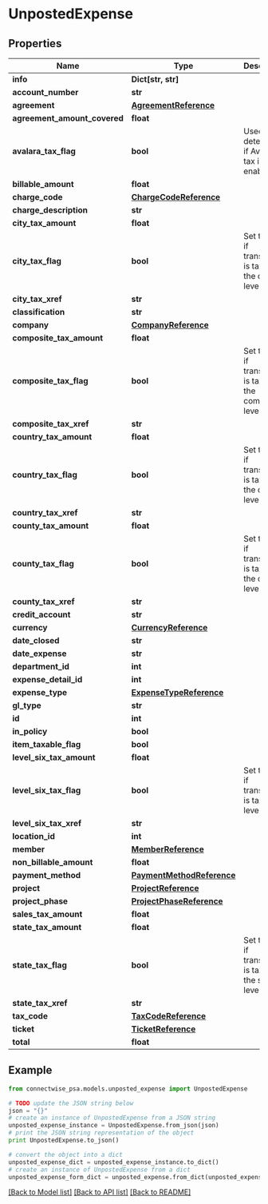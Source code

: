 # UnpostedExpense


## Properties
Name | Type | Description | Notes
------------ | ------------- | ------------- | -------------
**info** | **Dict[str, str]** |  | [optional] 
**account_number** | **str** |  | [optional] 
**agreement** | [**AgreementReference**](AgreementReference.md) |  | [optional] 
**agreement_amount_covered** | **float** |  | [optional] 
**avalara_tax_flag** | **bool** | Used to determine if Avalara tax is enabled. | [optional] 
**billable_amount** | **float** |  | [optional] 
**charge_code** | [**ChargeCodeReference**](ChargeCodeReference.md) |  | [optional] 
**charge_description** | **str** |  | [optional] 
**city_tax_amount** | **float** |  | [optional] 
**city_tax_flag** | **bool** | Set to true if transaction is taxable at the city level. | [optional] 
**city_tax_xref** | **str** |  | [optional] 
**classification** | **str** |  | [optional] 
**company** | [**CompanyReference**](CompanyReference.md) |  | [optional] 
**composite_tax_amount** | **float** |  | [optional] 
**composite_tax_flag** | **bool** | Set to true if transaction is taxable at the composite level. | [optional] 
**composite_tax_xref** | **str** |  | [optional] 
**country_tax_amount** | **float** |  | [optional] 
**country_tax_flag** | **bool** | Set to true if transaction is taxable at the country level. | [optional] 
**country_tax_xref** | **str** |  | [optional] 
**county_tax_amount** | **float** |  | [optional] 
**county_tax_flag** | **bool** | Set to true if transaction is taxable at the county level. | [optional] 
**county_tax_xref** | **str** |  | [optional] 
**credit_account** | **str** |  | [optional] 
**currency** | [**CurrencyReference**](CurrencyReference.md) |  | [optional] 
**date_closed** | **str** |  | [optional] 
**date_expense** | **str** |  | [optional] 
**department_id** | **int** |  | [optional] 
**expense_detail_id** | **int** |  | [optional] 
**expense_type** | [**ExpenseTypeReference**](ExpenseTypeReference.md) |  | [optional] 
**gl_type** | **str** |  | [optional] 
**id** | **int** |  | [optional] 
**in_policy** | **bool** |  | [optional] 
**item_taxable_flag** | **bool** |  | [optional] 
**level_six_tax_amount** | **float** |  | [optional] 
**level_six_tax_flag** | **bool** | Set to true if transaction is taxable at level six. | [optional] 
**level_six_tax_xref** | **str** |  | [optional] 
**location_id** | **int** |  | [optional] 
**member** | [**MemberReference**](MemberReference.md) |  | [optional] 
**non_billable_amount** | **float** |  | [optional] 
**payment_method** | [**PaymentMethodReference**](PaymentMethodReference.md) |  | [optional] 
**project** | [**ProjectReference**](ProjectReference.md) |  | [optional] 
**project_phase** | [**ProjectPhaseReference**](ProjectPhaseReference.md) |  | [optional] 
**sales_tax_amount** | **float** |  | [optional] 
**state_tax_amount** | **float** |  | [optional] 
**state_tax_flag** | **bool** | Set to true if transaction is taxable at the state level. | [optional] 
**state_tax_xref** | **str** |  | [optional] 
**tax_code** | [**TaxCodeReference**](TaxCodeReference.md) |  | [optional] 
**ticket** | [**TicketReference**](TicketReference.md) |  | [optional] 
**total** | **float** |  | [optional] 

## Example

```python
from connectwise_psa.models.unposted_expense import UnpostedExpense

# TODO update the JSON string below
json = "{}"
# create an instance of UnpostedExpense from a JSON string
unposted_expense_instance = UnpostedExpense.from_json(json)
# print the JSON string representation of the object
print UnpostedExpense.to_json()

# convert the object into a dict
unposted_expense_dict = unposted_expense_instance.to_dict()
# create an instance of UnpostedExpense from a dict
unposted_expense_form_dict = unposted_expense.from_dict(unposted_expense_dict)
```
[[Back to Model list]](../README.md#documentation-for-models) [[Back to API list]](../README.md#documentation-for-api-endpoints) [[Back to README]](../README.md)


